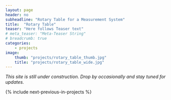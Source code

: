 ```yaml
---
layout: page
header: no
subheadline: "Rotary Table for a Measurement System"
title:  "Rotary Table"
teaser: "Here follows Teaser text"
# meta_teaser: "Meta-Teaser String"
# breadcrumb: true
categories:
    - projects
image:
    thumb: "projects/rotary_table_thumb.jpg"
    title: "projects/rotary_table_wide.jpg"
---
```


_This site is still under construction. Drop by occasionally and stay tuned for
updates._

{% include next-previous-in-projects %}